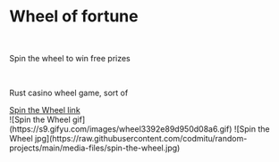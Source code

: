 <h1>Wheel of fortune</h1>
<br/>
<p>Spin the wheel to win free prizes</p>
<br/>
<p>Rust casino wheel game, sort of</p>
<a href="https://codmitu.github.io/spin-the-wheel/">Spin the Wheel link</a>
<br/>
![Spin the Wheel gif](https://s9.gifyu.com/images/wheel3392e89d950d08a6.gif)
![Spin the Wheel jpg](https://raw.githubusercontent.com/codmitu/random-projects/main/media-files/spin-the-wheel.jpg)